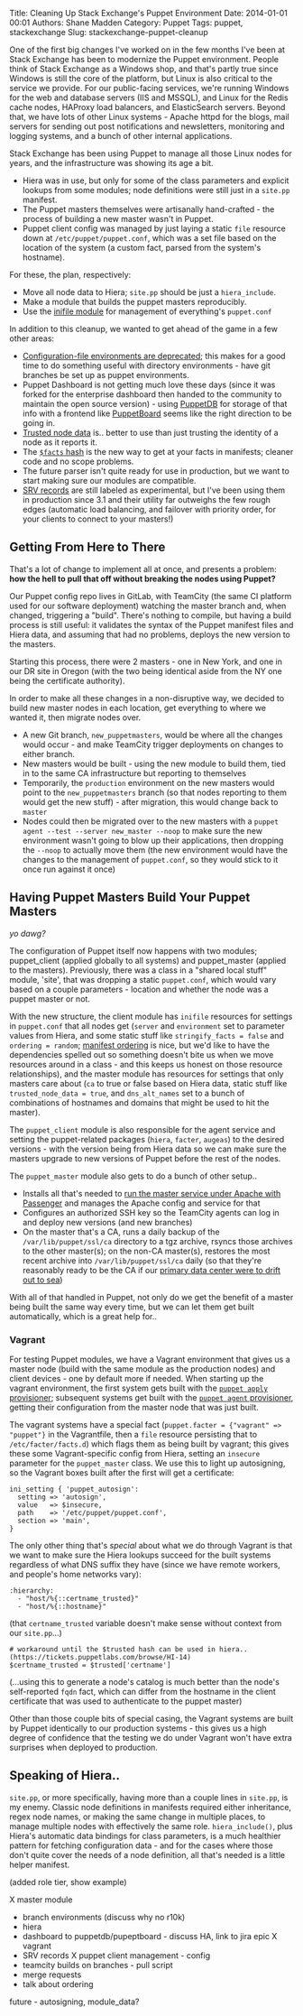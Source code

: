 Title: Cleaning Up Stack Exchange's Puppet Environment
Date: 2014-01-01 00:01
Authors: Shane Madden
Category: Puppet
Tags: puppet, stackexchange
Slug: stackexchange-puppet-cleanup

One of the first big changes I've worked on in the few months I've been at Stack Exchange has been to modernize the Puppet environment. People think of Stack Exchange as a Windows shop, and that's partly true since Windows is still the core of the platform, but Linux is also critical to the service we provide. For our public-facing services, we're running Windows for the web and database servers (IIS and MSSQL), and Linux for the Redis cache nodes, HAProxy load balancers, and ElasticSearch servers.  Beyond that, we have lots of other Linux systems - Apache httpd for the blogs, mail servers for sending out post notifications and newsletters, monitoring and logging systems, and a bunch of other internal applications.

Stack Exchange has been using Puppet to manage all those Linux nodes for years, and the infrastructure was showing its age a bit.

 - Hiera was in use, but only for some of the class parameters and explicit lookups from some modules; node definitions were still just in a `site.pp` manifest.
 - The Puppet masters themselves were artisanally hand-crafted - the process of building a new master wasn't in Puppet.
 - Puppet client config was managed by just laying a static `file` resource down at `/etc/puppet/puppet.conf`, which was a set file based on the location of the system (a custom fact, parsed from the system's hostname).

For these, the plan, respectively:

 - Move all node data to Hiera; `site.pp` should be just a `hiera_include`.
 - Make a module that builds the puppet masters reproducibly.
 - Use the [inifile module](https://forge.puppetlabs.com/puppetlabs/inifile) for management of everything's `puppet.conf`

In addition to this cleanup, we wanted to get ahead of the game in a few other areas:

 - [Configuration-file environments are deprecated](https://docs.puppetlabs.com/puppet/latest/reference/environments_classic.html#config-file-environments-are-deprecated); this makes for a good time to do something useful with directory environments - have git branches be set up as puppet environments.
 - Puppet Dashboard is not getting much love these days (since it was forked for the enterprise dashboard then handed to the community to maintain the open source version) - using [PuppetDB](https://docs.puppetlabs.com/puppetdb/latest/) for storage of that info with a frontend like [PuppetBoard](https://github.com/nedap/puppetboard) seems like the right direction to be going in.
 - [Trusted node data](https://docs.puppetlabs.com/puppet/3/reference/release_notes.html#new-trusted-hash-with-trusted-node-data) is.. better to use than just trusting the identity of a node as it reports it.
 - The [`$facts` hash](https://docs.puppetlabs.com/puppet/3.5/reference/release_notes.html#global-facts-hash) is the new way to get at your facts in manifests; cleaner code and no scope problems.
 - The future parser isn't quite ready for use in production, but we want to start making sure our modules are compatible.
 - [SRV records](https://docs.puppetlabs.com/guides/scaling_multiple_masters.html#option-4-dns-srv-records) are still labeled as experimental, but I've been using them in production since 3.1 and their utility far outweighs the few rough edges (automatic load balancing, and failover with priority order, for your clients to connect to your masters!)

Getting From Here to There
--------------------------

That's a lot of change to implement all at once, and presents a problem: **how the hell to pull that off without breaking the nodes using Puppet?**

Our Puppet config repo lives in GitLab, with TeamCity (the same CI platform used for our software deployment) watching the master branch and, when changed, triggering a "build".  There's nothing to compile, but having a build process is still useful: it validates the syntax of the Puppet manifest files and Hiera data, and assuming that had no problems, deploys the new version to the masters.

Starting this process, there were 2 masters - one in New York, and one in our DR site in Oregon (with the two being identical aside from the NY one being the certificate authority).

In order to make all these changes in a non-disruptive way, we decided to build new master nodes in each location, get everything to where we wanted it, then migrate nodes over.

 - A new Git branch, `new_puppetmasters`, would be where all the changes would occur - and make TeamCity trigger deployments on changes to either branch.
 - New masters would be built - using the new module to build them, tied in to the same CA infrastructure but reporting to themselves
 - Temporarily, the `production` environment on the new masters would point to the `new_puppetmasters` branch (so that nodes reporting to them would get the new stuff) - after migration, this would change back to `master`
 - Nodes could then be migrated over to the new masters with a `puppet agent --test --server new_master --noop` to make sure the new environment wasn't going to blow up their applications, then dropping the `--noop` to actually move them (the new environment would have the changes to the management of `puppet.conf`, so they would stick to it once run against it once)

Having Puppet Masters Build Your Puppet Masters
-----------------------------------------------

*yo dawg?*

The configuration of Puppet itself now happens with two modules; puppet_client (applied globally to all systems) and puppet_master (applied to the masters).  Previously, there was a class in a "shared local stuff" module, 'site', that was dropping a static `puppet.conf`, which would vary based on a couple parameters - location and whether the node was a puppet master or not.

With the new structure, the client module has `inifile` resources for settings in `puppet.conf` that all nodes get (`server` and `environment` set to parameter values from Hiera, and some static stuff like `stringify_facts = false` and `ordering = random`; [manifest ordering](http://puppetlabs.com/blog/introducing-manifest-ordered-resources) is nice, but we'd like to have the dependencies spelled out so something doesn't bite us when we move resources around in a class - and this keeps us honest on those resource relationships), and the master module has resources for settings that only masters care about (`ca` to true or false based on Hiera data, static stuff like `trusted_node_data = true`, and `dns_alt_names` set to a bunch of combinations of hostnames and domains that might be used to hit the master).

The `puppet_client` module is also responsible for the agent service and setting the puppet-related packages (`hiera`, `facter`, `augeas`) to the desired versions - with the version being from Hiera data so we can make sure the masters upgrade to new versions of Puppet before the rest of the nodes.

The `puppet_master` module also gets to do a bunch of other setup..

 - Installs all that's needed to [run the master service under Apache with Passenger](https://docs.puppetlabs.com/guides/passenger.html) and manages the Apache config and service for that
 - Configures an authorized SSH key so the TeamCity agents can log in and deploy new versions (and new branches)
 - On the master that's a CA, runs a daily backup of the `/var/lib/puppet/ssl/ca` directory to a tgz archive, rsyncs those archives to the other master(s); on the non-CA master(s), restores the most recent archive into `/var/lib/puppet/ssl/ca` daily (so that they're reasonably ready to be the CA if our [primary data center were to drift out to sea](http://status.fogcreek.com/2012/10/services-still-on-backup-power-diesel-bucket-brigade-continues.html))

With all of that handled in Puppet, not only do we get the benefit of a master being built the same way every time, but we can let them get built automatically, which is a great help for..

### Vagrant ###

For testing Puppet modules, we have a Vagrant environment that gives us a master node (build with the same module as the production nodes) and client devices - one by default more if needed.  When starting up the vagrant environment, the first system gets built with the [`puppet apply` provisioner](https://docs.vagrantup.com/v2/provisioning/puppet_apply.html); subsequent systems get built with the [`puppet agent` provisioner](https://docs.vagrantup.com/v2/provisioning/puppet_agent.html), getting their configuration from the master node that was just built.

The vagrant systems have a special fact (`puppet.facter = {"vagrant" => "puppet"}` in the Vagrantfile, then a `file` resource persisting that to `/etc/facter/facts.d`) which flags them as being built by vagrant; this gives these some Vagrant-specific config from Hiera, setting an `insecure` parameter for the `puppet_master` class.  We use this to light up autosigning, so the Vagrant boxes built after the first will get a certificate:

    ini_setting { 'puppet_autosign':
      setting => 'autosign',
      value   => $insecure,
      path    => '/etc/puppet/puppet.conf',
      section => 'main',
    }

The only other thing that's *special* about what we do through Vagrant is that we want to make sure the Hiera lookups succeed for the built systems regardless of what DNS suffix they have (since we have remote workers, and people's home networks vary):

    :hierarchy:
      - "host/%{::certname_trusted}"
      - "host/%{::hostname}"

(that `certname_trusted` variable doesn't make sense without context from our `site.pp`...)

    # workaround until the $trusted hash can be used in hiera.. (https://tickets.puppetlabs.com/browse/HI-14)
    $certname_trusted = $trusted['certname']

(...using this to generate a node's catalog is much better than the node's self-reported `fqdn` fact, which can differ from the hostname in the client certificate that was used to authenticate to the puppet master)

Other than those couple bits of special casing, the Vagrant systems are built by Puppet identically to our production systems - this gives us a high degree of confidence that the testing we do under Vagrant won't have extra surprises when deployed to production.

Speaking of Hiera..
-------------------

`site.pp`, or more specifically, having more than a couple lines in `site.pp`, is my enemy.  Classic node definitions in manifests required either inheritance, regex node names, or making the same change in multiple places, to manage multiple nodes with effectively the same role.  `hiera_include()`, plus Hiera's automatic data bindings for class parameters, is a much healthier pattern for fetching configuration data - and for the cases where those don't quite cover the needs of a node definition, all that's needed is a little helper manifest.

(added role tier, show example)


 X master module
 - branch environments (discuss why no r10k)
 - hiera
 - dashboard to puppetdb/pupeptboard - discuss HA, link to jira epic
 X vagrant
 - SRV records
 X puppet client management - config 
 - teamcity builds on branches - pull script
 - merge requests
 - talk about ordering

 future - autosigning, module_data?
